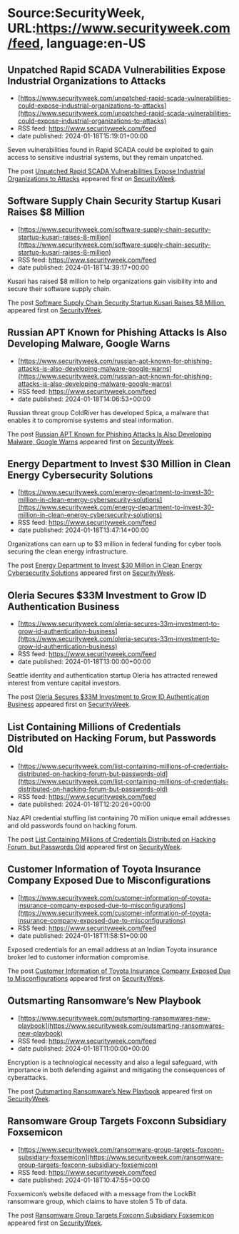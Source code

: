 # Source:SecurityWeek, URL:https://www.securityweek.com/feed, language:en-US

## Unpatched Rapid SCADA Vulnerabilities Expose Industrial Organizations to Attacks
 - [https://www.securityweek.com/unpatched-rapid-scada-vulnerabilities-could-expose-industrial-organizations-to-attacks](https://www.securityweek.com/unpatched-rapid-scada-vulnerabilities-could-expose-industrial-organizations-to-attacks)
 - RSS feed: https://www.securityweek.com/feed
 - date published: 2024-01-18T15:19:01+00:00

<p>Seven vulnerabilities found in Rapid SCADA could be exploited to gain access to sensitive industrial systems, but they remain unpatched.</p>
<p>The post <a href="https://www.securityweek.com/unpatched-rapid-scada-vulnerabilities-could-expose-industrial-organizations-to-attacks/">Unpatched Rapid SCADA Vulnerabilities Expose Industrial Organizations to Attacks</a> appeared first on <a href="https://www.securityweek.com">SecurityWeek</a>.</p>

## Software Supply Chain Security Startup Kusari Raises $8 Million
 - [https://www.securityweek.com/software-supply-chain-security-startup-kusari-raises-8-million](https://www.securityweek.com/software-supply-chain-security-startup-kusari-raises-8-million)
 - RSS feed: https://www.securityweek.com/feed
 - date published: 2024-01-18T14:39:17+00:00

<p>Kusari has raised $8 million to help organizations gain visibility into and secure their software supply chain.</p>
<p>The post <a href="https://www.securityweek.com/software-supply-chain-security-startup-kusari-raises-8-million/">Software Supply Chain Security Startup Kusari Raises $8 Million </a> appeared first on <a href="https://www.securityweek.com">SecurityWeek</a>.</p>

## Russian APT Known for Phishing Attacks Is Also Developing Malware, Google Warns
 - [https://www.securityweek.com/russian-apt-known-for-phishing-attacks-is-also-developing-malware-google-warns](https://www.securityweek.com/russian-apt-known-for-phishing-attacks-is-also-developing-malware-google-warns)
 - RSS feed: https://www.securityweek.com/feed
 - date published: 2024-01-18T14:06:53+00:00

<p>Russian threat group ColdRiver has developed Spica, a malware that enables it to compromise systems and steal information. </p>
<p>The post <a href="https://www.securityweek.com/russian-apt-known-for-phishing-attacks-is-also-developing-malware-google-warns/">Russian APT Known for Phishing Attacks Is Also Developing Malware, Google Warns</a> appeared first on <a href="https://www.securityweek.com">SecurityWeek</a>.</p>

## Energy Department to Invest $30 Million in Clean Energy Cybersecurity Solutions
 - [https://www.securityweek.com/energy-department-to-invest-30-million-in-clean-energy-cybersecurity-solutions](https://www.securityweek.com/energy-department-to-invest-30-million-in-clean-energy-cybersecurity-solutions)
 - RSS feed: https://www.securityweek.com/feed
 - date published: 2024-01-18T13:47:14+00:00

<p>Organizations can earn up to $3 million in federal funding for cyber tools securing the clean energy infrastructure.</p>
<p>The post <a href="https://www.securityweek.com/energy-department-to-invest-30-million-in-clean-energy-cybersecurity-solutions/">Energy Department to Invest $30 Million in Clean Energy Cybersecurity Solutions</a> appeared first on <a href="https://www.securityweek.com">SecurityWeek</a>.</p>

## Oleria Secures $33M Investment to Grow ID Authentication Business
 - [https://www.securityweek.com/oleria-secures-33m-investment-to-grow-id-authentication-business](https://www.securityweek.com/oleria-secures-33m-investment-to-grow-id-authentication-business)
 - RSS feed: https://www.securityweek.com/feed
 - date published: 2024-01-18T13:00:00+00:00

<p>Seattle identity and authentication startup Oleria has attracted renewed interest from venture capital investors.</p>
<p>The post <a href="https://www.securityweek.com/oleria-secures-33m-investment-to-grow-id-authentication-business/">Oleria Secures $33M Investment to Grow ID Authentication Business</a> appeared first on <a href="https://www.securityweek.com">SecurityWeek</a>.</p>

## List Containing Millions of Credentials Distributed on Hacking Forum, but Passwords Old
 - [https://www.securityweek.com/list-containing-millions-of-credentials-distributed-on-hacking-forum-but-passwords-old](https://www.securityweek.com/list-containing-millions-of-credentials-distributed-on-hacking-forum-but-passwords-old)
 - RSS feed: https://www.securityweek.com/feed
 - date published: 2024-01-18T12:20:26+00:00

<p>Naz.API credential stuffing list containing 70 million unique email addresses and old passwords found on hacking forum.</p>
<p>The post <a href="https://www.securityweek.com/list-containing-millions-of-credentials-distributed-on-hacking-forum-but-passwords-old/">List Containing Millions of Credentials Distributed on Hacking Forum, but Passwords Old</a> appeared first on <a href="https://www.securityweek.com">SecurityWeek</a>.</p>

## Customer Information of Toyota Insurance Company Exposed Due to Misconfigurations
 - [https://www.securityweek.com/customer-information-of-toyota-insurance-company-exposed-due-to-misconfigurations](https://www.securityweek.com/customer-information-of-toyota-insurance-company-exposed-due-to-misconfigurations)
 - RSS feed: https://www.securityweek.com/feed
 - date published: 2024-01-18T11:58:51+00:00

<p>Exposed credentials for an email address at an Indian Toyota insurance broker led to customer information compromise.</p>
<p>The post <a href="https://www.securityweek.com/customer-information-of-toyota-insurance-company-exposed-due-to-misconfigurations/">Customer Information of Toyota Insurance Company Exposed Due to Misconfigurations</a> appeared first on <a href="https://www.securityweek.com">SecurityWeek</a>.</p>

## Outsmarting Ransomware’s New Playbook
 - [https://www.securityweek.com/outsmarting-ransomwares-new-playbook](https://www.securityweek.com/outsmarting-ransomwares-new-playbook)
 - RSS feed: https://www.securityweek.com/feed
 - date published: 2024-01-18T11:00:00+00:00

<p>Encryption is a technological necessity and also a legal safeguard, with importance in both defending against and mitigating the consequences of cyberattacks. </p>
<p>The post <a href="https://www.securityweek.com/outsmarting-ransomwares-new-playbook/">Outsmarting Ransomware’s New Playbook</a> appeared first on <a href="https://www.securityweek.com">SecurityWeek</a>.</p>

## Ransomware Group Targets Foxconn Subsidiary Foxsemicon
 - [https://www.securityweek.com/ransomware-group-targets-foxconn-subsidiary-foxsemicon](https://www.securityweek.com/ransomware-group-targets-foxconn-subsidiary-foxsemicon)
 - RSS feed: https://www.securityweek.com/feed
 - date published: 2024-01-18T10:47:55+00:00

<p>Foxsemicon’s website defaced with a message from the LockBit ransomware group, which claims to have stolen 5 Tb of data.</p>
<p>The post <a href="https://www.securityweek.com/ransomware-group-targets-foxconn-subsidiary-foxsemicon/">Ransomware Group Targets Foxconn Subsidiary Foxsemicon</a> appeared first on <a href="https://www.securityweek.com">SecurityWeek</a>.</p>

